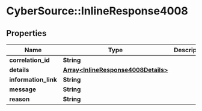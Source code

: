 # CyberSource::InlineResponse4008

## Properties
Name | Type | Description | Notes
------------ | ------------- | ------------- | -------------
**correlation_id** | **String** |  | [optional] 
**details** | [**Array&lt;InlineResponse4008Details&gt;**](InlineResponse4008Details.md) |  | [optional] 
**information_link** | **String** |  | [optional] 
**message** | **String** |  | 
**reason** | **String** |  | 


